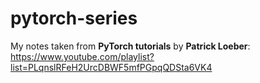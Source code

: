 # pytorch-series

My notes taken from **PyTorch tutorials** by **Patrick Loeber**: https://www.youtube.com/playlist?list=PLqnslRFeH2UrcDBWF5mfPGpqQDSta6VK4 
